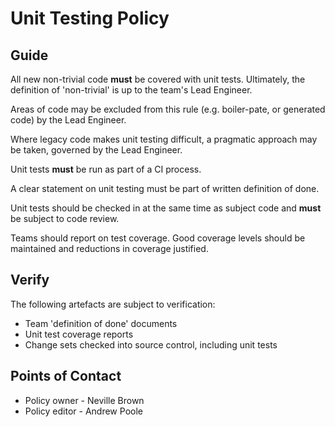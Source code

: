 # Unit Testing Policy

## Guide

All new non-trivial code **must** be covered with unit tests.  Ultimately, the definition of 'non-trivial' is up to the team's Lead Engineer.

Areas of code may be excluded from this rule (e.g. boiler-pate, or generated code) by the Lead Engineer.

Where legacy code makes unit testing difficult, a pragmatic approach may be taken, governed by the Lead Engineer.

Unit tests **must** be run as part of a CI process.

A clear statement on unit testing must be part of written definition of done.

Unit tests should be checked in at the same time as subject code and **must** be subject to code review.

Teams should report on test coverage.  Good coverage levels should be maintained and reductions in coverage justified.

## Verify

The following artefacts are subject to verification:

- Team 'definition of done' documents
- Unit test coverage reports
- Change sets checked into source control, including unit tests

## Points of Contact

- Policy owner  - ​Neville Brown
- ​Policy editor - Andrew Poole